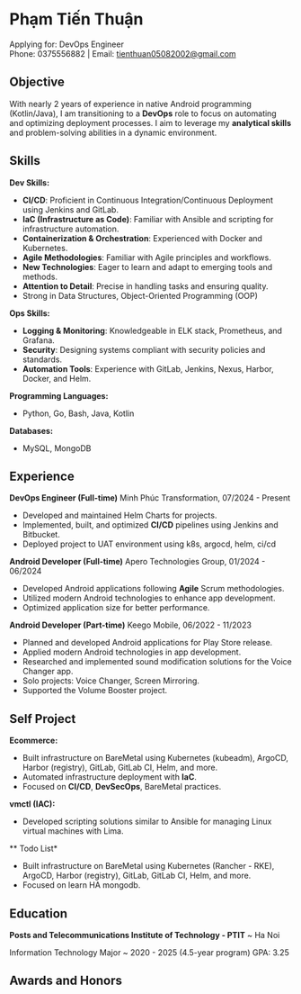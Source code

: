 <link rel="stylesheet" type="text/css" href="./resume.css">

<h1 class="name">Phạm Tiến Thuận</h1>
<span class="apply_for">Applying for: DevOps Engineer</span>
<div class="contact-info">
  Phone: 0375556882 | 
  Email: <a href="mailto:tienthuan05082002@gmail.com">tienthuan05082002@gmail.com</a>
</div>

## Objective
With nearly 2 years of experience in native Android programming (Kotlin/Java), I am transitioning to a **DevOps** role to focus on automating and optimizing deployment processes. I aim to leverage my **analytical skills** and problem-solving abilities in a dynamic environment.

## Skills

**Dev Skills:**

- **CI/CD**: Proficient in Continuous Integration/Continuous Deployment using Jenkins and GitLab.
- **IaC (Infrastructure as Code)**: Familiar with Ansible and scripting for infrastructure automation.
- **Containerization & Orchestration**: Experienced with Docker and Kubernetes.
- **Agile Methodologies**: Familiar with Agile principles and workflows.
- **New Technologies**: Eager to learn and adapt to emerging tools and methods.
- **Attention to Detail**: Precise in handling tasks and ensuring quality.
- Strong in Data Structures, Object-Oriented Programming (OOP)

**Ops Skills:**

- **Logging & Monitoring**: Knowledgeable in ELK stack, Prometheus, and Grafana.
- **Security**: Designing systems compliant with security policies and standards.
- **Automation Tools**: Experience with GitLab, Jenkins, Nexus, Harbor, Docker, and Helm.

**Programming Languages:**

- Python, Go, Bash, Java, Kotlin

**Databases:**

- MySQL, MongoDB

## Experience

**DevOps Engineer (Full-time)**
  Minh Phúc Transformation, 07/2024 - Present

  - Developed and maintained Helm Charts for projects.
  - Implemented, built, and optimized **CI/CD** pipelines using Jenkins and Bitbucket.
  - Deployed project to UAT environment using k8s, argocd, helm, ci/cd

**Android Developer (Full-time)**
  Apero Technologies Group, 01/2024 - 06/2024

  - Developed Android applications following **Agile** Scrum methodologies.
  - Utilized modern Android technologies to enhance app development.
  - Optimized application size for better performance.

**Android Developer (Part-time)**
  Keego Mobile, 06/2022 - 11/2023

  - Planned and developed Android applications for Play Store release.
  - Applied modern Android technologies in app development.
  - Researched and implemented sound modification solutions for the Voice Changer app.
  - Solo projects: Voice Changer, Screen Mirroring.
  - Supported the Volume Booster project.

## Self Project

**Ecommerce:**

- Built infrastructure on BareMetal using Kubernetes (kubeadm), ArgoCD, Harbor (registry), GitLab, GitLab CI, Helm, and more.
- Automated infrastructure deployment with **IaC**.
- Focused on **CI/CD**, **DevSecOps**, BareMetal practices.

**vmctl (IAC):**

- Developed scripting solutions similar to Ansible for managing Linux virtual machines with Lima.

** Todo List*

- Built infrastructure on BareMetal using Kubernetes (Rancher - RKE), ArgoCD, Harbor (registry), GitLab, GitLab CI, Helm, and more.
- Focused on learn HA mongodb.

## Education

**Posts and Telecommunications Institute of Technology - PTIT**
  ~ Ha Noi

Information Technology Major
~ 2020 - 2025 (4.5-year program)
 GPA: 3.25

## Awards and Honors
